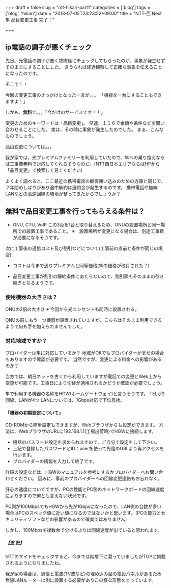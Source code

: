 +++
draft = false
slug = "ntt-hikari-part1"
categories = ['blog']
tags = ['blog', 'hikari']
date = "2013-07-05T23:23:52+09:00"
title = "NTT-西 Next 隼 品目変更工事 完了！"

+++

## ip電話の調子が悪くチェック

先日、光電話の調子が悪く故障係にチェックしてもらったのが、事象が発生せずそのままにすることにした。
言うなれば経過観察して正確な事象を伝えることになったのです。

そこで！！

今回の変更工事のきっかけとなった一言が。。。
「機器を一台にすることもできますよ！」

しかも、**無料**で。。。「今だけのサービスです！！」

変更のためのキーワードは「品目変更」。
早速、１１６で金額や条件などを問い合わせることにした。
実は、その時に事象が発生したのでした。
まぁ、こんなものでしょう。

品目変更については。。。

<!--more-->

我が家では、光プレミアムファミリーを利用していたので、隼への乗り換えならば工事費無料で対応してくれるそうなのだ。(NTT西日本エリアならばHPから「品目変更」で検索して見てください)

よくよく調べると、ここ最近の携帯電話の顧客囲い込みのための方策と同じで、２年間のしばりがあり途中解約は違約金が発生するのです。
携帯電話や無線LANなどの高速回線の環境が整ってきたからでしょうか？


## 無料で品目変更工事を行ってもらえる条件は？

+ ONU, CTU, VoIP この3台を1台と取り替えるため、ONUの設置場所と同一場所での設置工事であること。
 ※　設置場所が変更になる場合は、別途工事費が必要になるそうです。

次に工事後の通信コスト及び割引などについて(工事前の直前と条件が同じの場合)
+ コストは今まで通りプレミアムと同等価格(隼の価格が改訂された？)

+ 品目変更工事が割引の解約条件にあたらないので、割引額もそのままの引き継ぎとなるようです。

### 使用機器の大きさは？
ONUの2倍の大きさ
※ 今回から光コンセントも同時に設置される。

ONUの前にもう一つ機器が設置されていますが、こちらはそのまま利用できるようで何も手を加えられませんでした。

### 対応地域ですか？
プロバイダーは隼に対応しているか？
地域がOKでもプロバイダーがまだの場合もありますので確認が必要です。
当然ですが、変更による料金への影響があるのか？

当方では、朝日ネットを古くから利用していますが電話での変更とWeb上から変更が可能です。工事日により切替が適用されるかどうか確認が必要でしょう。

隼で利用する機器の名称をHGW(ホームゲートウェイ)と言うそうです。
TELが2回線、LANが4つ
LANについては、1Gbps対応で下位互換。

#### 「機器の初期設定について」
CD-ROMから簡単設定もできますが、Webブラウザからも設定ができます。
方法は、WebブラウザのURLに192.168.1.1(工場出荷時)でHGWに接続します。

+ 機器のパスワード設定を求められますので、ご自分で設定をして下さい。
+ 上記で登録したパスワードとID：userを使って先程のURLより再アクセスを行います。
+ プロバイダーの情報を入力して終了です。

詳細の設定などは、HGWのマニュアルを参考にするかプロバイダーへお問い合わせください。
因みに、事前のプロバイダーへの回線変更連絡もお忘れなく。

肝心の速度についてですが、PCの性能とPC側のネットワークボードの回線速度によりますので何とも言えない状況です。

PC側が100MbpsでもHGWから先が1Gbpsになったので、LAN側の台数が多い場合はPCのスペック値に近い値になるのではないかと思います。(PCの能力とセキュリティソフトなどの影響があるので確実ではありません)

しかし、100Mbpsを複数台で分けるよりは回線速度が出ていると思われます。

##### 【追 記】
NTTのサイトをチェックすると、今までは階層下に潜っていましたがTOPに掲載されるようになりましたね。

我が家の場合は、通信と電波(TV波など)の埋め込み型の電設パネルがあるため無線LANルーターは別に設置する必要がありこの様な形態をとっています。
